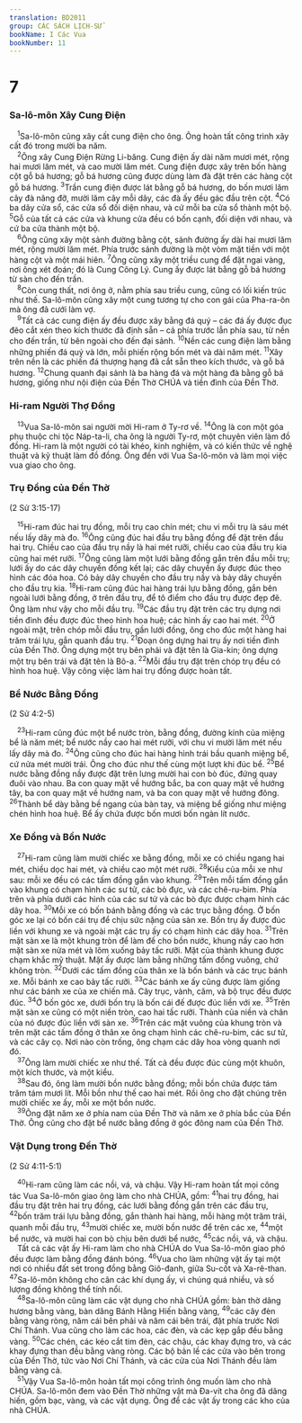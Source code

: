 ```yaml
---
translation: BD2011
group: CÁC SÁCH LỊCH-SỬ
bookName: I Các Vua 
bookNumber: 11
---
```


<div class="title"><h1>7</h1><h3>Sa-lô-môn Xây Cung Ðiện</h3></div>
<span class="verse 1vua_7_1"> <sup>1</sup>Sa-lô-môn cũng xây cất cung điện cho ông. Ông hoàn tất công trình xây cất đó trong mười ba năm.<br/></span>
<span class="verse 1vua_7_2"> <sup>2</sup>Ông xây Cung Ðiện Rừng Li-băng. Cung điện ấy dài năm mươi mét, rộng hai mươi lăm mét, và cao mười lăm mét. Cung điện được xây trên bốn hàng cột gỗ bá hương; gỗ bá hương cũng được dùng làm đà đặt trên các hàng cột gỗ bá hương. </span>
<span class="verse 1vua_7_3"><sup>3</sup>Trần cung điện được lát bằng gỗ bá hương, do bốn mươi lăm cây đà nâng đỡ, mười lăm cây mỗi dãy, các đà ấy đều gác đầu trên cột. </span>
<span class="verse 1vua_7_4"><sup>4</sup>Có ba dãy cửa sổ, các cửa sổ đối diện nhau, và cứ mỗi ba cửa sổ thành một bộ. </span>
<span class="verse 1vua_7_5"><sup>5</sup>Gỗ của tất cả các cửa và khung cửa đều có bốn cạnh, đối diện với nhau, và cứ ba cửa thành một bộ.<br/></span>
<span class="verse 1vua_7_6"> <sup>6</sup>Ông cũng xây một sảnh đường bằng cột, sảnh đường ấy dài hai mươi lăm mét, rộng mười lăm mét. Phía trước sảnh đường là một vòm mặt tiền với một hàng cột và một mái hiên. </span>
<span class="verse 1vua_7_7"><sup>7</sup>Ông cũng xây một triều cung để đặt ngai vàng, nơi ông xét đoán; đó là Cung Công Lý. Cung ấy được lát bằng gỗ bá hương từ sàn cho đến trần.<br/></span>
<span class="verse 1vua_7_8"> <sup>8</sup>Còn cung thất, nơi ông ở, nằm phía sau triều cung, cũng có lối kiến trúc như thế. Sa-lô-môn cũng xây một cung tương tự cho con gái của Pha-ra-ôn mà ông đã cưới làm vợ.<br/></span>
<span class="verse 1vua_7_9"> <sup>9</sup>Tất cả các cung điện ấy đều được xây bằng đá quý – các đá ấy được đục đẽo cắt xén theo kích thước đã định sẵn – cả phía trước lẫn phía sau, từ nền cho đến trần, từ bên ngoài cho đến đại sảnh. </span>
<span class="verse 1vua_7_10"><sup>10</sup>Nền các cung điện làm bằng những phiến đá quý và lớn, mỗi phiến rộng bốn mét và dài năm mét. </span>
<span class="verse 1vua_7_11"><sup>11</sup>Xây trên nền là các phiến đá thượng hạng đã cắt sẵn theo kích thước, và gỗ bá hương. </span>
<span class="verse 1vua_7_12"><sup>12</sup>Chung quanh đại sảnh là ba hàng đá và một hàng đà bằng gỗ bá hương, giống như nội điện của Ðền Thờ CHÚA và tiền đình của Ðền Thờ.<br/></span>
<div class="title"><h3>Hi-ram Người Thợ Ðồng</h3></div>
<span class="verse 1vua_7_13"> <sup>13</sup>Vua Sa-lô-môn sai người mời Hi-ram ở Ty-rơ về. </span>
<span class="verse 1vua_7_14"><sup>14</sup>Ông là con một góa phụ thuộc chi tộc Náp-ta-li, cha ông là người Ty-rơ, một chuyên viên làm đồ đồng. Hi-ram là một người có tài khéo, kinh nghiệm, và có kiến thức về nghệ thuật và kỹ thuật làm đồ đồng. Ông đến với Vua Sa-lô-môn và làm mọi việc vua giao cho ông.<br/></span>
<div class="title"><h3>Trụ Ðồng của Ðền Thờ</h3><p>(2 Sử 3:15-17)</p></div>
<span class="verse 1vua_7_15"> <sup>15</sup>Hi-ram đúc hai trụ đồng, mỗi trụ cao chín mét; chu vi mỗi trụ là sáu mét nếu lấy dây mà đo. </span>
<span class="verse 1vua_7_16"><sup>16</sup>Ông cũng đúc hai đầu trụ bằng đồng để đặt trên đầu hai trụ. Chiều cao của đầu trụ nầy là hai mét rưỡi, chiều cao của đầu trụ kia cũng hai mét rưỡi. </span>
<span class="verse 1vua_7_17"><sup>17</sup>Ông cũng làm một lưới bằng đồng gắn trên đầu mỗi trụ; lưới ấy do các dây chuyền đồng kết lại; các dây chuyền ấy được đúc theo hình các đóa hoa. Có bảy dây chuyền cho đầu trụ nầy và bảy dây chuyền cho đầu trụ kia. </span>
<span class="verse 1vua_7_18"><sup>18</sup>Hi-ram cũng đúc hai hàng trái lựu bằng đồng, gắn bên ngoài lưới bằng đồng, ở trên đầu trụ, để tô điểm cho đầu trụ được đẹp đẽ. Ông làm như vậy cho mỗi đầu trụ. </span>
<span class="verse 1vua_7_19"><sup>19</sup>Các đầu trụ đặt trên các trụ dựng nơi tiền đình đều được đúc theo hình hoa huệ; các hình ấy cao hai mét. </span>
<span class="verse 1vua_7_20"><sup>20</sup>Ở ngoài mặt, trên chóp mỗi đầu trụ, gần lưới đồng, ông cho đúc một hàng hai trăm trái lựu, gắn quanh đầu trụ. </span>
<span class="verse 1vua_7_21"><sup>21</sup>Ðoạn ông dựng hai trụ ấy nơi tiền đình của Ðền Thờ. Ông dựng một trụ bên phải và đặt tên là Gia-kin; ông dựng một trụ bên trái và đặt tên là Bô-a. </span>
<span class="verse 1vua_7_22"><sup>22</sup>Mỗi đầu trụ đặt trên chóp trụ đều có hình hoa huệ. Vậy công việc làm hai trụ đồng được hoàn tất.<br/></span>
<div class="title"><h3>Bể Nước Bằng Ðồng</h3><p>(2 Sử 4:2-5)</p></div>
<span class="verse 1vua_7_23"> <sup>23</sup>Hi-ram cũng đúc một bể nước tròn, bằng đồng, đường kính của miệng bể là năm mét; bể nước nầy cao hai mét rưỡi, với chu vi mười lăm mét nếu lấy dây mà đo. </span>
<span class="verse 1vua_7_24"><sup>24</sup>Ông cũng cho đúc hai hàng hình trái bầu quanh miệng bể, cứ nửa mét mười trái. Ông cho đúc như thế cùng một lượt khi đúc bể. </span>
<span class="verse 1vua_7_25"><sup>25</sup>Bể nước bằng đồng nầy được đặt trên lưng mười hai con bò đúc, đứng quay đuôi vào nhau. Ba con quay mặt về hướng bắc, ba con quay mặt về hướng tây, ba con quay mặt về hướng nam, và ba con quay mặt về hướng đông. </span>
<span class="verse 1vua_7_26"><sup>26</sup>Thành bể dày bằng bề ngang của bàn tay, và miệng bể giống như miệng chén hình hoa huệ. Bể ấy chứa được bốn mươi bốn ngàn lít nước. <br/></span>
<div class="title"><h3>Xe Ðồng và Bồn Nước</h3></div>
<span class="verse 1vua_7_27"> <sup>27</sup>Hi-ram cũng làm mười chiếc xe bằng đồng, mỗi xe có chiều ngang hai mét, chiều dọc hai mét, và chiều cao một mét rưỡi. </span>
<span class="verse 1vua_7_28"><sup>28</sup>Kiểu của mỗi xe như sau: mỗi xe đều có các tấm đồng gắn vào khung. </span>
<span class="verse 1vua_7_29"><sup>29</sup>Trên mỗi tấm đồng gắn vào khung có chạm hình các sư tử, các bò đực, và các chê-ru-bim. Phía trên và phía dưới các hình của các sư tử và các bò đực được chạm hình các dây hoa. </span>
<span class="verse 1vua_7_30"><sup>30</sup>Mỗi xe có bốn bánh bằng đồng và các trục bằng đồng. Ở bốn góc xe lại có bốn cái trụ để chịu sức nặng của sàn xe. Bốn trụ ấy được đúc liền với khung xe và ngoài mặt các trụ ấy có chạm hình các dây hoa. </span>
<span class="verse 1vua_7_31"><sup>31</sup>Trên mặt sàn xe là một khung tròn để làm đế cho bồn nước, khung nầy cao hơn mặt sàn xe nửa mét và lõm xuống bảy tấc rưỡi. Mặt của thành khung được chạm khắc mỹ thuật. Mặt ấy được làm bằng những tấm đồng vuông, chứ không tròn. </span>
<span class="verse 1vua_7_32"><sup>32</sup>Dưới các tấm đồng của thân xe là bốn bánh và các trục bánh xe. Mỗi bánh xe cao bảy tấc rưỡi. </span>
<span class="verse 1vua_7_33"><sup>33</sup>Các bánh xe ấy cũng được làm giống như các bánh xe của xe chiến mã. Cây trục, vành, căm, và bộ trục đều được đúc. </span>
<span class="verse 1vua_7_34"><sup>34</sup>Ở bốn góc xe, dưới bốn trụ là bốn cái đế được đúc liền với xe. </span>
<span class="verse 1vua_7_35"><sup>35</sup>Trên mặt sàn xe cũng có một niền tròn, cao hai tấc rưỡi. Thành của niền và chân của nó được đúc liền với sàn xe. </span>
<span class="verse 1vua_7_36"><sup>36</sup>Trên các mặt vuông của khung tròn và trên mặt các tấm đồng ở thân xe ông chạm hình các chê-ru-bim, các sư tử, và các cây cọ. Nơi nào còn trống, ông chạm các dây hoa vòng quanh nơi đó.<br/></span>
<span class="verse 1vua_7_37"> <sup>37</sup>Ông làm mười chiếc xe như thế. Tất cả đều được đúc cùng một khuôn, một kích thước, và một kiểu.<br/></span>
<span class="verse 1vua_7_38"> <sup>38</sup>Sau đó, ông làm mười bồn nước bằng đồng; mỗi bồn chứa được tám trăm tám mươi lít. Mỗi bồn như thế cao hai mét. Rồi ông cho đặt chúng trên mười chiếc xe ấy, mỗi xe một bồn nước.<br/></span>
<span class="verse 1vua_7_39"> <sup>39</sup>Ông đặt năm xe ở phía nam của Ðền Thờ và năm xe ở phía bắc của Ðền Thờ. Ông cũng cho đặt bể nước bằng đồng ở góc đông nam của Ðền Thờ.<br/></span>
<div class="title"><h3>Vật Dụng trong Ðền Thờ</h3><p>(2 Sử 4:11-5:1)</p></div>
<span class="verse 1vua_7_40"> <sup>40</sup>Hi-ram cũng làm các nồi, vá, và chậu. Vậy Hi-ram hoàn tất mọi công tác Vua Sa-lô-môn giao ông làm cho nhà CHÚA, gồm: </span>
<span class="verse 1vua_7_41"><sup>41</sup>hai trụ đồng, hai đầu trụ đặt trên hai trụ đồng, các lưới bằng đồng gắn trên các đầu trụ, </span>
<span class="verse 1vua_7_42"><sup>42</sup>bốn trăm trái lựu bằng đồng, gắn thành hai hàng, mỗi hàng một trăm trái, quanh mỗi đầu trụ, </span>
<span class="verse 1vua_7_43"><sup>43</sup>mười chiếc xe, mười bồn nước để trên các xe, </span>
<span class="verse 1vua_7_44"><sup>44</sup>một bể nước, và mười hai con bò chịu bên dưới bể nước, </span>
<span class="verse 1vua_7_45"><sup>45</sup>các nồi, vá, và chậu.<br/> Tất cả các vật ấy Hi-ram làm cho nhà CHÚA do Vua Sa-lô-môn giao phó đều được làm bằng đồng đánh bóng. </span>
<span class="verse 1vua_7_46"><sup>46</sup>Vua cho làm những vật ấy tại một nơi có nhiều đất sét trong đồng bằng Giô-đanh, giữa Su-cốt và Xa-rê-than. </span>
<span class="verse 1vua_7_47"><sup>47</sup>Sa-lô-môn không cho cân các khí dụng ấy, vì chúng quá nhiều, và số lượng đồng không thể tính nổi.<br/></span>
<span class="verse 1vua_7_48"> <sup>48</sup>Sa-lô-môn cũng làm các vật dụng cho nhà CHÚA gồm: bàn thờ dâng hương bằng vàng, bàn dâng Bánh Hằng Hiến bằng vàng, </span>
<span class="verse 1vua_7_49"><sup>49</sup>các cây đèn bằng vàng ròng, năm cái bên phải và năm cái bên trái, đặt phía trước Nơi Chí Thánh. Vua cũng cho làm các hoa, các đèn, và các kẹp gắp đều bằng vàng. </span>
<span class="verse 1vua_7_50"><sup>50</sup>Các chén, các kéo cắt tim đèn, các chậu, các khay đựng tro, và các khay đựng than đều bằng vàng ròng. Các bộ bản lề các cửa vào bên trong của Ðền Thờ, tức vào Nơi Chí Thánh, và các cửa của Nơi Thánh đều làm bằng vàng cả.<br/></span>
<span class="verse 1vua_7_51"> <sup>51</sup>Vậy Vua Sa-lô-môn hoàn tất mọi công trình ông muốn làm cho nhà CHÚA. Sa-lô-môn đem vào Ðền Thờ những vật mà Ða-vít cha ông đã dâng hiến, gồm bạc, vàng, và các vật dụng. Ông để các vật ấy trong các kho của nhà CHÚA.<br/></span>
